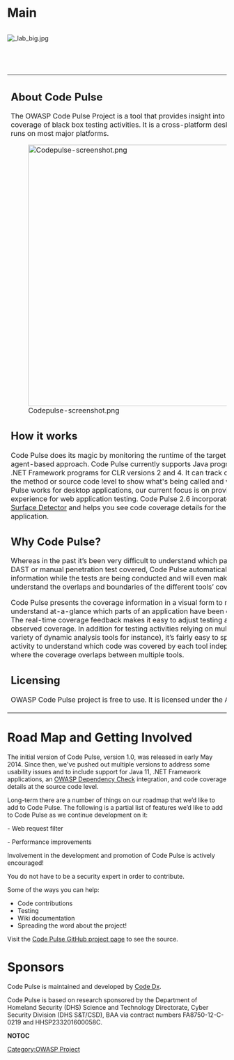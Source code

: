 # Main

<div style="width:100%;height:90px;border:0,margin:0;overflow: hidden;">

![_lab_big.jpg](_lab_big.jpg "_lab_big.jpg")

</div>

<table>
<tbody>
<tr class="odd">
<td><h2 id="about_code_pulse">About Code Pulse</h2>
<p>The OWASP Code Pulse Project is a tool that provides insight into the real-time code coverage of black box testing activities. It is a cross-platform desktop application that runs on most major platforms.</p>
<figure>
<img src="Codepulse-screenshot.png" title="Codepulse-screenshot.png" alt="Codepulse-screenshot.png" width="600" /><figcaption>Codepulse-screenshot.png</figcaption>
</figure>
<h2 id="how_it_works">How it works</h2>
<p>Code Pulse does its magic by monitoring the runtime of the target application using an agent-based approach. Code Pulse currently supports Java programs, up to Java 11, and .NET Framework programs for CLR versions 2 and 4. It can track code coverage details at the method or source code level to show what's being called and when. Although Code Pulse works for desktop applications, our current focus is on providing the best experience for web application testing. Code Pulse 2.6 incorporates the <a href="https://www.owasp.org/index.php/OWASP_Attack_Surface_Detector_Project">OWASP Attack Surface Detector</a> and helps you see code coverage details for the endpoints of a web application.</p>
<h2 id="why_code_pulse">Why Code Pulse?</h2>
<p>Whereas in the past it’s been very difficult to understand which parts of an application a DAST or manual penetration test covered, Code Pulse automatically detects the coverage information while the tests are being conducted and will even make it possible to understand the overlaps and boundaries of the different tools’ coverage.</p>
<p>Code Pulse presents the coverage information in a visual form to make it easy to understand at-a-glance which parts of an application have been covered, and how much. The real-time coverage feedback makes it easy to adjust testing activity based on the observed coverage. In addition for testing activities relying on multiple techniques (a variety of dynamic analysis tools for instance), it’s fairly easy to split up the recorded activity to understand which code was covered by each tool independently or to view where the coverage overlaps between multiple tools.</p>
<h2 id="licensing">Licensing</h2>
<p>OWASP Code Pulse project is free to use. It is licensed under the Apache 2.0 License.</p></td>
<td><h2 id="quick_links">Quick Links</h2>
<ul>
<li><a href="http://code-pulse.com">Code Pulse Website</a></li>
<li><a href="https://github.com/codedx/codepulse/releases">Download Latest Release</a></li>
<li><a href="https://github.com/codedx/codepulse/wiki">Documentation</a></li>
<li><a href="https://github.com/codedx/codepulse">Github Project Page</a></li>
</ul>
<h2 id="news_and_events">News and Events</h2>
<ul>
<li><span style="background: #66CCFF; font-size:85%;padding:2px;">04 Jan 2019</span> <a href="https://github.com/codedx/codepulse/releases/tag/v2.6.1">Version 2.6.1 is out!</a></li>
<li><span style="background: #66CCFF; font-size:85%;padding:2px;">12 Nov 2018</span> <a href="https://github.com/codedx/codepulse/releases/tag/v2.6.0">Version 2.6.0 is out!</a></li>
<li><span style="background: #66CCFF; font-size:85%;padding:2px;">08 Aug 2018</span> <a href="https://github.com/codedx/codepulse/releases/tag/v2.5.0">Version 2.5.0 is out!</a></li>
</ul>
<h2 id="contact_us">Contact Us</h2>
<p>Project Leader: Ken Prole</p>
<p>Email: <a href="mailto:ken.prole@codedx.com">ken.prole@codedx.com</a></p>
<ul>
<li><a href="https://twitter.com/codedx">@CodeDx</a></li>
<li><a href="mailto:support@codedx.com">Email us</a></li>
<li><a href="https://github.com/codedx/codepulse/issues">Create an issue</a></li>
<li><a href="https://lists.owasp.org/mailman/listinfo/owasp_code_pulse_project">OWASP project email List</a></li>
</ul>
<h2 id="related_projects">Related Projects</h2>
<ul>
<li><a href="OWASP_Attack_Surface_Detector_Project" title="wikilink">OWASP Attack Surface Detector Project</a></li>
<li><a href="OWASP_Zed_Attack_Proxy_Project" title="wikilink">OWASP Zed Attack Proxy Project</a></li>
<li><a href="OWASP_Dependency_Check" title="wikilink">OWASP Dependency Check</a></li>
</ul></td>
</tr>
</tbody>
</table>

# Road Map and Getting Involved

The initial version of Code Pulse, version 1.0, was released in early
May 2014. Since then, we've pushed out multiple versions to address some
usability issues and to include support for Java 11, .NET Framework
applications, an [OWASP Dependency
Check](OWASP_Dependency_Check "wikilink") integration, and code coverage
details at the source code level.

Long-term there are a number of things on our roadmap that we’d like to
add to Code Pulse. The following is a partial list of features we’d like
to add to Code Pulse as we continue development on it:

\- Web request filter

\- Performance improvements

Involvement in the development and promotion of Code Pulse is actively
encouraged\!

You do not have to be a security expert in order to contribute.

Some of the ways you can help:

  - Code contributions
  - Testing
  - Wiki documentation
  - Spreading the word about the project\!

Visit the [Code Pulse GitHub project
page](https://github.com/codedx/codepulse) to see the source.

# Sponsors

Code Pulse is maintained and developed by [Code
Dx](https://codedx.com/).

Code Pulse is based on research sponsored by the Department of Homeland
Security (DHS) Science and Technology Directorate, Cyber Security
Division (DHS S\&T/CSD), BAA via contract numbers FA8750-12-C-0219 and
HHSP233201600058C.

__NOTOC__ <headertabs />

[Category:OWASP Project](Category:OWASP_Project "wikilink")